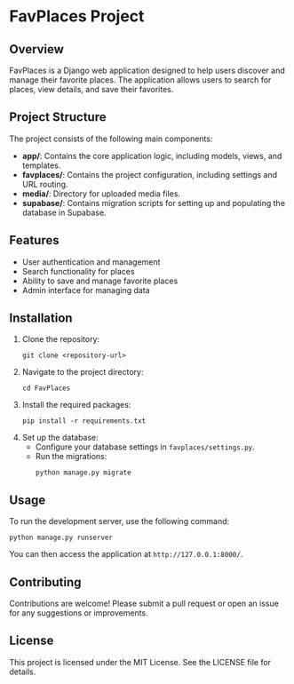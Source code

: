 # FavPlaces Project

## Overview
FavPlaces is a Django web application designed to help users discover and manage their favorite places. The application allows users to search for places, view details, and save their favorites.

## Project Structure
The project consists of the following main components:

- **app/**: Contains the core application logic, including models, views, and templates.
- **favplaces/**: Contains the project configuration, including settings and URL routing.
- **media/**: Directory for uploaded media files.
- **supabase/**: Contains migration scripts for setting up and populating the database in Supabase.

## Features
- User authentication and management
- Search functionality for places
- Ability to save and manage favorite places
- Admin interface for managing data

## Installation
1. Clone the repository:
   ```
   git clone <repository-url>
   ```
2. Navigate to the project directory:
   ```
   cd FavPlaces
   ```
3. Install the required packages:
   ```
   pip install -r requirements.txt
   ```
4. Set up the database:
   - Configure your database settings in `favplaces/settings.py`.
   - Run the migrations:
     ```
     python manage.py migrate
     ```

## Usage
To run the development server, use the following command:
```
python manage.py runserver
```
You can then access the application at `http://127.0.0.1:8000/`.

## Contributing
Contributions are welcome! Please submit a pull request or open an issue for any suggestions or improvements.

## License
This project is licensed under the MIT License. See the LICENSE file for details.